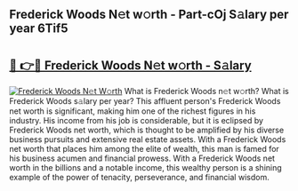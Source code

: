## Frederick Woods N𝚎t w𝚘rth - Part-cOj S𝚊lary per year 6Tif5

# <h2><a href="http://gc0cfmc.nevu.top/?p=Frederick+Woods">🔗 👉🔴 Frederick Woods N𝚎t w𝚘rth - S𝚊lary</a></h2>

[![Frederick Woods N𝚎t W𝚘rth](https://i.imgur.com/Oavwk0R.jpeg)](http://gc0cfmc.nevu.top/?p=Frederick+Woods)
What is Frederick Woods n𝚎t w𝚘rth? What is Frederick Woods s𝚊lary per year?
This affluent person's Frederick Woods net worth is significant, making him one of the richest figures in his industry. His income from his job is considerable, but it is eclipsed by Frederick Woods net worth, which is thought to be amplified by his diverse business pursuits and extensive real estate assets. With a Frederick Woods net worth that places him among the elite of wealth, this man is famed for his business acumen and financial prowess. With a Frederick Woods net worth in the billions and a notable income, this wealthy person is a shining example of the power of tenacity, perseverance, and financial wisdom.
